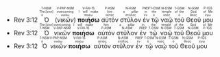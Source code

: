 
- Rev 3:12 <RUBY><ruby><ruby>Ὁ<rt>ὁ</rt></ruby><rt>The [one]</rt></ruby><rt>T-NSM</rt></RUBY> (<RUBY><ruby><ruby><em>νικῶν</em><rt>νικάω</rt></ruby><rt>overcoming</rt></ruby><rt>V-PAP-NSM</rt></RUBY>) <RUBY><ruby><ruby><strong>ποιήσω</strong><rt>ποιέω</rt></ruby><rt>I will make</rt></ruby><rt>V-FAI-1S</rt></RUBY>  <RUBY><ruby><ruby>αὐτὸν<rt>αὐτός</rt></ruby><rt>him</rt></ruby><rt>P-ASM</rt></RUBY> <RUBY><ruby><ruby>στῦλον<rt>στῦλος</rt></ruby><rt>a pillar</rt></ruby><rt>N-ASM</rt></RUBY> <RUBY><ruby><ruby>ἐν<rt>ἐν</rt></ruby><rt>in</rt></ruby><rt>PREP</rt></RUBY> <RUBY><ruby><ruby>τῷ<rt>ὁ</rt></ruby><rt>the</rt></ruby><rt>T-DSM</rt></RUBY> <RUBY><ruby><ruby>ναῷ<rt>ναός</rt></ruby><rt>temple</rt></ruby><rt>N-DSM</rt></RUBY> <RUBY><ruby><ruby>τοῦ<rt>ὁ</rt></ruby><rt>of the</rt></ruby><rt>T-GSM</rt></RUBY> <RUBY><ruby><ruby>Θεοῦ<rt>θεός</rt></ruby><rt>God</rt></ruby><rt>N-GSM</rt></RUBY> <RUBY><ruby><ruby>μου<rt>ἐγώ</rt></ruby><rt>of Me</rt></ruby><rt>P-1GS</rt></RUBY>
- Rev 3:12 <span title="ὁ" href="#"><RUBY><ruby><ruby>Ὁ<rt>T-NSM</rt></ruby><rt>The [one]</rt></ruby></span> <span title="νικάω" href="#"><RUBY><ruby><ruby><em>νικῶν</em><rt>V-PAP-NSM</rt></ruby><rt>overcoming</rt></ruby></span> <span title="ποιέω" href="#"><RUBY><ruby><ruby><strong>ποιήσω</strong><rt>V-FAI-1S</rt></ruby><rt>I will make</rt></ruby></span>  <span title="αὐτός" href="#"><RUBY><ruby><ruby>αὐτὸν<rt>P-ASM</rt></ruby><rt>him</rt></ruby></span> <span title="στῦλος" href="#"><RUBY><ruby><ruby>στῦλον<rt>N-ASM</rt></ruby><rt>a pillar</rt></ruby></span> <span title="ἐν" href="#"><RUBY><ruby><ruby>ἐν<rt>PREP</rt></ruby><rt>in</rt></ruby></span> <span title="ὁ" href="#"><RUBY><ruby><ruby>τῷ<rt>T-DSM</rt></ruby><rt>the</rt></ruby></span> <span title="ναός" href="#"><RUBY><ruby><ruby>ναῷ<rt>N-DSM</rt></ruby><rt>temple</rt></ruby></span> <span title="ὁ" href="#"><RUBY><ruby><ruby>τοῦ<rt>T-GSM</rt></ruby><rt>of the</rt></ruby></span> <span title="θεός" href="#"><RUBY><ruby><ruby>Θεοῦ<rt>N-GSM</rt></ruby><rt>God</rt></ruby></span> <span title="ἐγώ" href="#"><RUBY><ruby><ruby>μου<rt>P-1GS</rt></ruby><rt>of Me</rt></ruby></span>
- Rev 3:12 <span title="The [one]" href="#"><RUBY><ruby><ruby>Ὁ<rt>ὁ</rt></ruby><rt>T-NSM</rt></ruby></span> <span title="overcoming" href="#"><RUBY><ruby><ruby><em>νικῶν</em><rt>νικάω</rt></ruby><rt>V-PAP-NSM</rt></ruby></span> <span title="I will make" href="#"><RUBY><ruby><ruby><strong>ποιήσω</strong><rt>ποιέω</rt></ruby><rt>V-FAI-1S</rt></ruby></span>  <span title="him" href="#"><RUBY><ruby><ruby>αὐτὸν<rt>αὐτός</rt></ruby><rt>P-ASM</rt></ruby></span> <span title="a pillar" href="#"><RUBY><ruby><ruby>στῦλον<rt>στῦλος</rt></ruby><rt>N-ASM</rt></ruby></span> <span title="in" href="#"><RUBY><ruby><ruby>ἐν<rt>ἐν</rt></ruby><rt>PREP</rt></ruby></span> <span title="the" href="#"><RUBY><ruby><ruby>τῷ<rt>ὁ</rt></ruby><rt>T-DSM</rt></ruby></span> <span title="temple" href="#"><RUBY><ruby><ruby>ναῷ<rt>ναός</rt></ruby><rt>N-DSM</rt></ruby></span> <span title="of the" href="#"><RUBY><ruby><ruby>τοῦ<rt>ὁ</rt></ruby><rt>T-GSM</rt></ruby></span> <span title="God" href="#"><RUBY><ruby><ruby>Θεοῦ<rt>θεός</rt></ruby><rt>N-GSM</rt></ruby></span> <span title="of Me" href="#"><RUBY><ruby><ruby>μου<rt>ἐγώ</rt></ruby><rt>P-1GS</rt></ruby></span>
